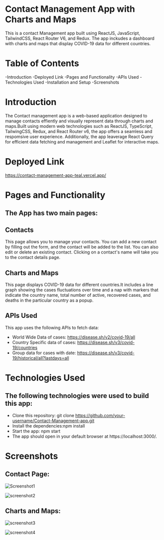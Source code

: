 # Contact Management App with Charts and Maps

This is a contact Management app built using ReactJS, JavaScript, TailwindCSS, React Router V6, and Redux. The app inckudes a dashboard with charts and maps that display COVID-19 data for different countries.

# Table of Contents
-Introduction
-Deployed Link
-Pages and Functionality
-APIs Used
-Technologies Used
-Installation and Setup
-Screenshots

# Introduction
The Contact management app is a web-based application designed to manage contacts effiently and visually represent data through charts and maps.Built using modern web technologies such as ReactJS, TypeScript, TailwingCSS, Redux, and React Router v6, the app offers a seamless and respomsive user experience. Additionally, the app leaverage React Query for efficient data fetching and management and Leaflet for interactive maps.

# Deployed Link
https://contact-management-app-teal.vercel.app/

# Pages and Functionality
## The App has two main pages:
## Contacts
This page allows you to manage your contacts. You can add a new contact by filling out the form, and the contact will be added to the list. You can also edit or delete an existing contact. Clicking on a contact's name will take you to the contact details page.

## Charts and Maps
This page displays COVID-19 data for different countries.It includes a line graph showing the cases fluctuations over time and a nap with markers that indicate the country name, total number of active, recovered cases, and deaths in the particular country as a popup.

## APIs Used
This app uses the following APIs to fetch data:
- World Wide Data of cases: https://disease.sh/v2/covid-19/all
- Country Specific data of cases: https://disease.sh/v3/covid-19/countries
- Group data for cases with date: https://disease.sh/v3/covid-19/historical/all?lastdays=all

# Technologies Used
## The following technologies were used to build this app:
- Clone this repository: git clone https://github.com/your-username/Contact-Management-app.git
- Install the dependencies:npm install
- Start the app: npm start
- The app should open in your default browser at https://localhost:3000/.

# Screenshots
## Contact Page:

![Screenshot1](https://github.com/Vivek92503/Contact_Management_app/assets/156999897/600164aa-7bdd-4675-91c7-a29e364b898f)
</br>

![screenshot2](https://github.com/Vivek92503/Contact_Management_app/assets/156999897/7f9c56bf-a097-4b6e-969c-66f6cea9e501)
</br>

##  Charts and Maps:

![screenshot3](https://github.com/Vivek92503/Contact_Management_app/assets/156999897/bcea3b0f-f295-48cc-91bd-db47b092d45f)
</br>

![screenshot4](https://github.com/Vivek92503/Contact_Management_app/assets/156999897/6648a9f2-a06a-4d14-b9aa-41215aabb0eb)

